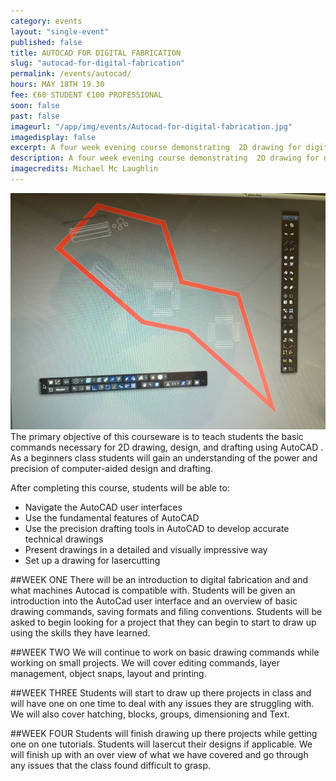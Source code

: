 ```yaml
---
category: events
layout: "single-event"
published: false
title: AUTOCAD FOR DIGITAL FABRICATION
slug: "autocad-for-digital-fabrication"
permalink: /events/autocad/
hours: MAY 18TH 19.30
fee: €60 STUDENT €100 PROFESSIONAL
soon: false
past: false
imageurl: "/app/img/events/Autocad-for-digital-fabrication.jpg"
imagedisplay: false
excerpt: A four week evening course demonstrating  2D drawing for digital fabrication using Autocad.
description: A four week evening course demonstrating  2D drawing for digital fabrication using Autocad.
imagecredits: Michael Mc Laughlin
---
```


![Autocad-for-digital-fabrication.jpg](/app/img/events/Autocad-for-digital-fabrication.jpg)
The  primary objective of this courseware is to teach students the basic commands necessary for 2D drawing, design, and drafting using AutoCAD . As a beginners class students will gain an understanding of the power and precision of computer-aided design and drafting. 

After completing this course, students will be able to:
* Navigate the AutoCAD user interfaces
* Use the fundamental features of AutoCAD
* Use the precision drafting tools in AutoCAD to develop accurate technical drawings
* Present drawings in a detailed and visually impressive way
* Set up a drawing for lasercutting

##WEEK ONE
There will be an introduction to digital fabrication and and what machines Autocad is compatible with. Students will be given an introduction into the AutoCad user interface and an overview of basic drawing commands, saving formats and filing conventions. Students will be asked to begin looking for a project that they can begin to start to draw up using the skills they have learned.

##WEEK TWO
We will continue to work on basic drawing commands while working on small projects. We will cover editing commands, layer management, object snaps, layout and printing.

##WEEK THREE
Students will start to draw up there projects in class and will have one on one time to deal with any issues they are struggling with. We will also cover hatching, blocks, groups, dimensioning and Text.

##WEEK FOUR
Students will finish drawing up there projects while getting one on one tutorials. Students will lasercut their designs if applicable. We will finish up with an over view of what we have covered and go through any issues that the class found difficult to grasp. 
